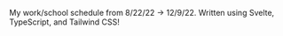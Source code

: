 My work/school schedule from 8/22/22 -> 12/9/22. Written using Svelte, TypeScript, and Tailwind CSS!
